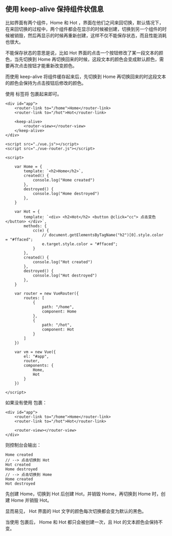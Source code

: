 ## 使用 keep-alive 保持组件状信息

比如界面有两个组件，Home 和 Hot ，界面在他们之间来回切换，默认情况下，在来回切换的过程中，两个组件都会在显示的时候被创建，切换到另一个组件的时候被销毁，然后再显示的时候再重新创建，这样不仅不能保存状态，而且性能消耗也很大。

不能保存状态的意思是说，比如 Hot 界面的点击一个按钮修改了某一段文本的颜色，当先切换到 Home 再切换回来的时候，这段文本的颜色会变成默认颜色，需要再次点击按钮才能重新改变颜色。

而使用 keep-alive 将组件缓存起来后，先切换到 Home 再切换回来的时这段文本的颜色会保持为点击按钮后修改的颜色。

使用 <keep-alive> 标签将 <router-view> 包裹起来即可。

```
<div id="app">
    <router-link to="/home">Home</router-link>
    <router-link to="/hot">Hot</router-link>

    <keep-alive>
        <router-view></router-view>
    </keep-alive>
</div>

<script src="./vue.js"></script>
<script src="./vue-router.js"></script>

<script>
    
    var Home = {
        template: `<h2>Home</h2>`,
        created() {
            console.log("Home created")
        },
        destroyed() {
            console.log("Home destroyed")
        },
    }

    var Hot = {
        template: `<div> <h2>Hot</h2> <button @click="cc"> 点击变色 </button> </div>`,
        methods: {
            cc(e) {
                // document.getElementsByTagName("h2")[0].style.color = "#ffaced";
                e.target.style.color = "#ffaced";
            }
        },
        created() {
            console.log("Hot created")
        },
        destroyed() {
            console.log("Hot destroyed")
        },
    }

    var router = new VueRouter({
        routes: [
            {
                path: "/home",
                component: Home
            },
            {
                path: "/hot",
                component: Hot
            }
        ]
    })

    var vm = new Vue({
        el: "#app",
        router,
        components: {
            Home,
            Hot
        }
    })

</script>
```

如果没有使用 <keep-alive> 包裹：

```
<div id="app">
    <router-link to="/home">Home</router-link>
    <router-link to="/hot">Hot</router-link>
    
    <router-view></router-view>
</div>
```

则控制台会输出：

```
Home created 
// --> 点击切换到 Hot
Hot created
Home destroyed
// --> 点击切换到 Home
Home created 
Hot destroyed
```

先创建 Home，切换到 Hot 后创建 Hot，并销毁 Home，再切换到 Home 时，创建 Home 并销毁 Hot。

显而易见， Hot 界面的 Hot 文字的颜色每次切换都会变为默认的黑色。

当使用 <keep-alive> 包裹后， Home 和 Hot 都只会被创建一次，且 Hot 的文本颜色会保持不变。
